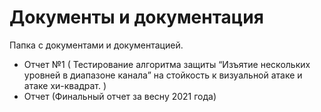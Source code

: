 # Документы и документация

Папка с документами и документацией.

- Отчет №1 ( Тестирование алгоритма защиты “Изъятие нескольких уровней в диапазоне канала” на стойкость к визуальной атаке и атаке хи-квадрат. )
- Отчет (Финальный отчет за весну 2021 года)
